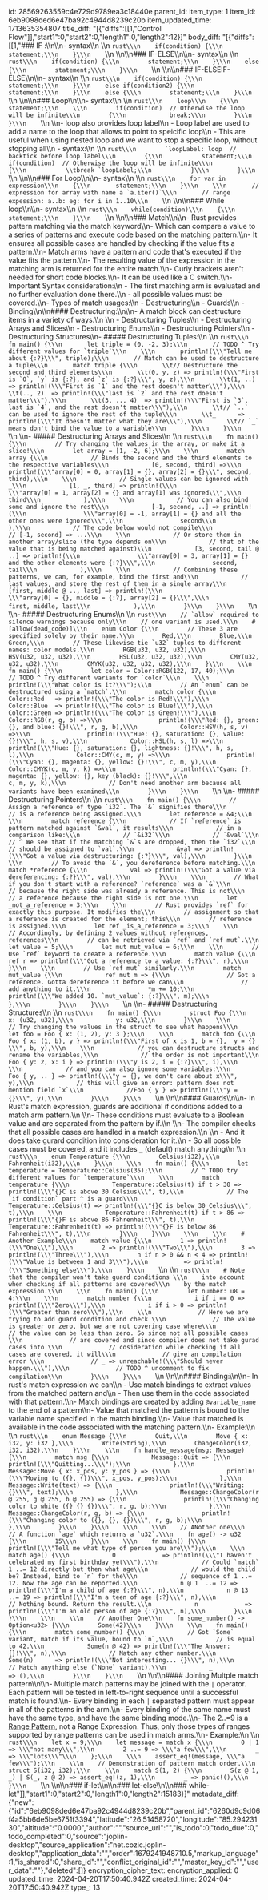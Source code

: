 id: 28569263559c4e729d9789ea3c18440e
parent_id: 
item_type: 1
item_id: 6eb9098ded6e47ba92c4944d8239c20b
item_updated_time: 1713635354807
title_diff: "[{\"diffs\":[[1,\"Control Flow\"]],\"start1\":0,\"start2\":0,\"length1\":0,\"length2\":12}]"
body_diff: "[{\"diffs\":[[1,\"### IF :\\\n\\\n- syntax\\\n    \\\n    ```rust\\\n    if(condition) {\\\n        statement;\\\n    }\\\n    ```\\\n    \\\n\\\n### IF-ELSE\\\n\\\n- syntax\\\n    \\\n    ```rust\\\n    if(condition) {\\\n        statement;\\\n    }\\\n    else {\\\n        statement;\\\n    }\\\n    ```\\\n    \\\n\\\n### IF-ELSEIF-ELSE\\\n\\\n- syntax\\\n    \\\n    ```rust\\\n    if(condition) {\\\n        statement;\\\n    }\\\n    else if(condition2) {\\\n        statement;\\\n    }\\\n    else {\\\n        statement;\\\n    }\\\n    ```\\\n    \\\n\\\n### Loop\\\n\\\n- syntax\\\n    \\\n    ```rust\\\n    loop\\\n    {\\\n        statement;\\\n    \\\n        if(condition)  // Otherwise the loop will be infinite\\\n        {\\\n            break;\\\n        }\\\n    }\\\n    ```\\\n    \\\n- loop also provides loop label\\\n    - Loop label are used to add a name to the loop that allows to point to speicific loop\\\n    - This are useful when using nested loop and we want to stop a specific loop, without stopping all\\\n    - syntax:\\\n        \\\n        ```rust\\\n        `loopLabel: loop  // backtick before loop label\\\n        {\\\n           statement;\\\n           if(condition)  // Otherwise the loop will be infinite\\\n           {\\\n           \\tbreak `loopLabel;\\\n           }\\\n        }\\\n        ```\\\n        \\\n\\\n### For Loop\\\n\\\n- syntax\\\n    \\\n    ```rust\\\n    for var in expression\\\n    {\\\n       statement;\\\n    }\\\n    \\\n       // expression for array with name a `a.iter()`\\\n       // range expession: a..b: eg: for i in 1..10\\\n    ```\\\n    \\\n\\\n### While loop\\\n\\\n- syntax\\\n    \\\n    ```rust\\\n    while(condition)\\\n    {\\\n        statement;\\\n    }\\\n    ```\\\n    \\\n\\\n### Match\\\n\\\n- Rust provides pattern matching via the match keyword\\\n- Which can compare a value to a series of patterns and execute code based on the matching pattern.\\\n- It ensures all possible cases are handled by checking if the value fits a pattern.\\\n- Match arms have a pattern and code that's executed if the value fits the pattern.\\\n- The resulting value of the expression in the matching arm is returned for the entire match.\\\n- Curly brackets aren't needed for short code blocks.\\\n- It can be used like a C switch.\\\n- Important Syntax consideration:\\\n    - The first matching arm is evaluated and no further evaluation done there.\\\n    - all possible values must be covered.\\\n- Types of match usages:\\\n    - Destructuring\\\n    - Guards\\\n    - Binding\\\n\\\n#### Destructuring:\\\n\\\n- A match block can destructure items in a variety of ways.\\\n    \\\n    - Destructuring Tuples\\\n    - Destructuring Arrays and Slices\\\n    - Destructuring Enums\\\n    - Destructuring Pointers\\\n    - Destructuring Structures\\\n- ##### Destructuring Tuples:\\\n    \\\n    ```rust\\\n    fn main() {\\\n       let triple = (0, -2, 3);\\\n       // TODO ^ Try different values for `triple`\\\n    \\\n       println!(\\\"Tell me about {:?}\\\", triple);\\\n       // Match can be used to destructure a tuple\\\n       match triple {\\\n       \\t// Destructure the second and third elements\\\n       \\t(0, y, z) => println!(\\\"First is `0`, `y` is {:?}, and `z` is {:?}\\\", y, z),\\\n       \\t(1, ..)  => println!(\\\"First is `1` and the rest doesn't matter\\\"),\\\n       \\t(.., 2)  => println!(\\\"last is `2` and the rest doesn't matter\\\"),\\\n       \\t(3, .., 4)  => println!(\\\"First is `3`, last is `4`, and the rest doesn't matter\\\"),\\\n       \\t// `..` can be used to ignore the rest of the tuple\\\n       \\t_      => println!(\\\"It doesn't matter what they are\\\"),\\\n       \\t// `_` means don't bind the value to a variable\\\n       }\\\n    }\\\n    ```\\\n    \\\n- ##### Destructuring Arrays and Slices\\\n    \\\n    ```rust\\\n    fn main() {\\\n        // Try changing the values in the array, or make it a slice!\\\n        let array = [1, -2, 6];\\\n    \\\n        match array {\\\n            // Binds the second and the third elements to the respective variables\\\n            [0, second, third] =>\\\n                println!(\\\"array[0] = 0, array[1] = {}, array[2] = {}\\\", second, third),\\\n    \\\n            // Single values can be ignored with _\\\n            [1, _, third] => println!(\\\n                \\\"array[0] = 1, array[2] = {} and array[1] was ignored\\\",\\\n                third\\\n            ),\\\n    \\\n            // You can also bind some and ignore the rest\\\n            [-1, second, ..] => println!(\\\n                \\\"array[0] = -1, array[1] = {} and all the other ones were ignored\\\",\\\n                second\\\n            ),\\\n            // The code below would not compile\\\n            // [-1, second] => ...\\\n    \\\n            // Or store them in another array/slice (the type depends on\\\n            // that of the value that is being matched against)\\\n            [3, second, tail @ ..] => println!(\\\n                \\\"array[0] = 3, array[1] = {} and the other elements were {:?}\\\",\\\n                second, tail\\\n            ),\\\n    \\\n            // Combining these patterns, we can, for example, bind the first and\\\n            // last values, and store the rest of them in a single array\\\n            [first, middle @ .., last] => println!(\\\n                \\\"array[0] = {}, middle = {:?}, array[2] = {}\\\",\\\n                first, middle, last\\\n            ),\\\n        }\\\n    }\\\n    ```\\\n    \\\n- ##### Destructuring Enums\\\n    \\\n    ```rust\\\n    // `allow` required to silence warnings because only\\\n    // one variant is used.\\\n    #[allow(dead_code)]\\\n    enum Color {\\\n        // These 3 are specified solely by their name.\\\n        Red,\\\n        Blue,\\\n        Green,\\\n        // These likewise tie `u32` tuples to different names: color models.\\\n        RGB(u32, u32, u32),\\\n        HSV(u32, u32, u32),\\\n        HSL(u32, u32, u32),\\\n        CMY(u32, u32, u32),\\\n        CMYK(u32, u32, u32, u32),\\\n    }\\\n    \\\n    fn main() {\\\n        let color = Color::RGB(122, 17, 40);\\\n        // TODO ^ Try different variants for `color`\\\n    \\\n        println!(\\\"What color is it?\\\");\\\n        // An `enum` can be destructured using a `match`.\\\n        match color {\\\n            Color::Red   => println!(\\\"The color is Red!\\\"),\\\n            Color::Blue  => println!(\\\"The color is Blue!\\\"),\\\n            Color::Green => println!(\\\"The color is Green!\\\"),\\\n            Color::RGB(r, g, b) =>\\\n                println!(\\\"Red: {}, green: {}, and blue: {}!\\\", r, g, b),\\\n            Color::HSV(h, s, v) =>\\\n                println!(\\\"Hue: {}, saturation: {}, value: {}!\\\", h, s, v),\\\n            Color::HSL(h, s, l) =>\\\n                println!(\\\"Hue: {}, saturation: {}, lightness: {}!\\\", h, s, l),\\\n            Color::CMY(c, m, y) =>\\\n                println!(\\\"Cyan: {}, magenta: {}, yellow: {}!\\\", c, m, y),\\\n            Color::CMYK(c, m, y, k) =>\\\n                println!(\\\"Cyan: {}, magenta: {}, yellow: {}, key (black): {}!\\\",\\\n                    c, m, y, k),\\\n            // Don't need another arm because all variants have been examined\\\n        }\\\n    }\\\n    ```\\\n    \\\n- ##### Destructuring Pointers\\\n    \\\n    ```rust\\\n    fn main() {\\\n        // Assign a reference of type `i32`. The `&` signifies there\\\n        // is a reference being assigned.\\\n        let reference = &4;\\\n    \\\n        match reference {\\\n            // If `reference` is pattern matched against `&val`, it results\\\n            // in a comparison like:\\\n            // `&i32`\\\n            // `&val`\\\n            // ^ We see that if the matching `&`s are dropped, then the `i32`\\\n            // should be assigned to `val`.\\\n            &val => println!(\\\"Got a value via destructuring: {:?}\\\", val),\\\n        }\\\n    \\\n        // To avoid the `&`, you dereference before matching.\\\n        match *reference {\\\n            val => println!(\\\"Got a value via dereferencing: {:?}\\\", val),\\\n        }\\\n    \\\n        // What if you don't start with a reference? `reference` was a `&`\\\n        // because the right side was already a reference. This is not\\\n        // a reference because the right side is not one.\\\n        let _not_a_reference = 3;\\\n    \\\n        // Rust provides `ref` for exactly this purpose. It modifies the\\\n        // assignment so that a reference is created for the element; this\\\n        // reference is assigned.\\\n        let ref _is_a_reference = 3;\\\n    \\\n        // Accordingly, by defining 2 values without references, references\\\n        // can be retrieved via `ref` and `ref mut`.\\\n        let value = 5;\\\n        let mut mut_value = 6;\\\n    \\\n        // Use `ref` keyword to create a reference.\\\n        match value {\\\n            ref r => println!(\\\"Got a reference to a value: {:?}\\\", r),\\\n        }\\\n    \\\n        // Use `ref mut` similarly.\\\n        match mut_value {\\\n            ref mut m => {\\\n                // Got a reference. Gotta dereference it before we can\\\n                // add anything to it.\\\n                *m += 10;\\\n                println!(\\\"We added 10. `mut_value`: {:?}\\\", m);\\\n            },\\\n        }\\\n    }\\\n    ```\\\n    \\\n- ##### Destructuring Structures\\\n    \\\n    ```rust\\\n    fn main() {\\\n        struct Foo {\\\n            x: (u32, u32),\\\n            y: u32,\\\n        }\\\n    \\\n        // Try changing the values in the struct to see what happens\\\n        let foo = Foo { x: (1, 2), y: 3 };\\\n    \\\n        match foo {\\\n            Foo { x: (1, b), y } => println!(\\\"First of x is 1, b = {},  y = {} \\\", b, y),\\\n    \\\n            // you can destructure structs and rename the variables,\\\n            // the order is not important\\\n            Foo { y: 2, x: i } => println!(\\\"y is 2, i = {:?}\\\", i),\\\n    \\\n            // and you can also ignore some variables:\\\n            Foo { y, .. } => println!(\\\"y = {}, we don't care about x\\\", y),\\\n            // this will give an error: pattern does not mention field `x`\\\n            //Foo { y } => println!(\\\"y = {}\\\", y),\\\n        }\\\n    }\\\n    ```\\\n    \\\n\\\n#### Guards\\\n\\\n- In Rust's match expression, guards are additional if conditions added to a match arm pattern.\\\n    \\\n- These conditions must evaluate to a Boolean value and are separated from the pattern by if.\\\n    \\\n- The compiler checks that all possible cases are handled in a match expression.\\\n    \\\n    - And it does take gurard condition into consideration for it.\\\n    - So all possible cases must be covered, and it includes `_` (default) match anything\\\n    \\\n    ```rust\\\n    enum Temperature {\\\n        Celsius(i32),\\\n        Fahrenheit(i32),\\\n    }\\\n    \\\n    fn main() {\\\n        let temperature = Temperature::Celsius(35);\\\n        // ^ TODO try different values for `temperature`\\\n    \\\n        match temperature {\\\n            Temperature::Celsius(t) if t > 30 => println!(\\\"{}C is above 30 Celsius\\\", t),\\\n            // The `if condition` part ^ is a guard\\\n            Temperature::Celsius(t) => println!(\\\"{}C is below 30 Celsius\\\", t),\\\n    \\\n            Temperature::Fahrenheit(t) if t > 86 => println!(\\\"{}F is above 86 Fahrenheit\\\", t),\\\n            Temperature::Fahrenheit(t) => println!(\\\"{}F is below 86 Fahrenheit\\\", t),\\\n        }\\\n    }\\\n    \\\n    \\\n    # Another Example\\\n    match value {\\\n        1 => println!(\\\"One\\\"),\\\n        2 => println!(\\\"Two\\\"),\\\n        3 => println!(\\\"Three\\\"),\\\n        n if n > 0 && n < 4 => println!(\\\"Value is between 1 and 3\\\"),\\\n        _ => println!(\\\"Something else\\\"),\\\n    }\\\n    ```\\\n    \\\n    ```rust\\\n    # Note that the compiler won't take guard conditions \\\n    into account when checking if all patterns are covered\\\n    by the match expression.\\\n    \\\n    fn main() {\\\n        let number: u8 = 4;\\\n    \\\n        match number {\\\n            i if i == 0 => println!(\\\"Zero\\\"),\\\n            i if i > 0 => println!(\\\"Greater than zero\\\"),\\\n    \\\n             // Here we are trying to add guard condition and check \\\n             // The value is greater or zero, but we are not covering case where\\\n             // the value can be less than zero. So since not all possible cases \\\n             // are covered and since compiler does not take gurad cases into \\\n             // cosideration while checking if all cases are covered, it will\\\n             // give an compilation error \\\n             // _ => unreachable!(\\\"Should never happen.\\\"),\\\n             // TODO ^ uncomment to fix compilation\\\n        }\\\n    }\\\n    ```\\\n    \\\n\\\n#### Binding:\\\n\\\n- In rust's match expression we can\\\n    - Use match bindings to extract values from the matched pattern and\\\n    - Then use them in the code associated with that pattern.\\\n- Match bindings are created by adding `@variable_name` to the end of a pattern\\\n- Value that matched the pattern is bound to the variable name specified in the match binding.\\\n- Value that matched is available in the code associated with the matching pattern.\\\n- Example:\\\n    \\\n    ```rust\\\n    enum Message {\\\n        Quit,\\\n        Move { x: i32, y: i32 },\\\n        Write(String),\\\n        ChangeColor(i32, i32, i32),\\\n    }\\\n    \\\n    fn handle_message(msg: Message) {\\\n        match msg {\\\n            Message::Quit => {\\\n                println!(\\\"Quitting...\\\");\\\n            },\\\n            Message::Move { x: x_pos, y: y_pos } => {\\\n                println!(\\\"Moving to ({}, {})\\\", x_pos, y_pos);\\\n            },\\\n            Message::Write(text) => {\\\n                println!(\\\"Writing: {}\\\", text);\\\n            },\\\n            Message::ChangeColor(r @ 255, g @ 255, b @ 255) => {\\\n                println!(\\\"Changing color to white ({} {} {})\\\", r, g, b);\\\n            },\\\n            Message::ChangeColor(r, g, b) => {\\\n                println!(\\\"Changing color to ({}, {}, {})\\\", r, g, b);\\\n            },\\\n        }\\\n    }\\\n    \\\n    \\\n    // ANother one\\\n    // A function `age` which returns a `u32`.\\\n    fn age() -> u32 {\\\n        15\\\n    }\\\n    \\\n    fn main() {\\\n        println!(\\\"Tell me what type of person you are\\\");\\\n    \\\n        match age() {\\\n            0             => println!(\\\"I haven't celebrated my first birthday yet\\\"),\\\n            // Could `match` 1 ..= 12 directly but then what age\\\n            // would the child be? Instead, bind to `n` for the\\\n            // sequence of 1 ..= 12. Now the age can be reported.\\\n            n @ 1  ..= 12 => println!(\\\"I'm a child of age {:?}\\\", n),\\\n            n @ 13 ..= 19 => println!(\\\"I'm a teen of age {:?}\\\", n),\\\n            // Nothing bound. Return the result.\\\n            n             => println!(\\\"I'm an old person of age {:?}\\\", n),\\\n        }\\\n    }\\\n    \\\n    \\\n    // Another One\\\n    fn some_number() -> Option<u32> {\\\n        Some(42)\\\n    }\\\n    \\\n    fn main() {\\\n        match some_number() {\\\n            // Got `Some` variant, match if its value, bound to `n`,\\\n            // is equal to 42.\\\n            Some(n @ 42) => println!(\\\"The Answer: {}!\\\", n),\\\n            // Match any other number.\\\n            Some(n)      => println!(\\\"Not interesting... {}\\\", n),\\\n            // Match anything else (`None` variant).\\\n            _            => (),\\\n        }\\\n    }\\\n    ```\\\n    \\\n\\\n#### Joining Multple match pattern\\\n\\\n- Multiple match patterns may be joined with the `|` operator. Each pattern will be tested in left-to-right sequence until a successful match is found.\\\n- Every binding in each `|` separated pattern must appear in all of the patterns in the arm.\\\n- Every binding of the same name must have the same type, and have the same binding mode.\\\n- The 2..=9 is a [Range Pattern](https://doc.rust-lang.org/reference/patterns.html#range-patterns), not a Range Expression. Thus, only those types of ranges supported by range patterns can be used in match arms.\\\n- Example:\\\n    \\\n    ```rust\\\n    let x = 9;\\\n    let message = match x {\\\n        0 | 1  => \\\"not many\\\",\\\n        2 ..= 9 => \\\"a few\\\",\\\n        _      => \\\"lots\\\"\\\n    };\\\n    \\\n    assert_eq!(message, \\\"a few\\\");\\\n    \\\n    // Demonstration of pattern match order.\\\n    struct S(i32, i32);\\\n    \\\n    match S(1, 2) {\\\n        S(z @ 1, _) | S(_, z @ 2) => assert_eq!(z, 1),\\\n        _ => panic!(),\\\n    }\\\n    ```\\\n    \\\n\\\n### if-let\\\n\\\n### let-else\\\n\\\n### while-let\"]],\"start1\":0,\"start2\":0,\"length1\":0,\"length2\":15183}]"
metadata_diff: {"new":{"id":"6eb9098ded6e47ba92c4944d8239c20b","parent_id":"6260d9c9d06f4a5bb6de5be6751f3394","latitude":"26.51458720","longitude":"85.29423130","altitude":"0.0000","author":"","source_url":"","is_todo":0,"todo_due":0,"todo_completed":0,"source":"joplin-desktop","source_application":"net.cozic.joplin-desktop","application_data":"","order":1679241948710.5,"markup_language":1,"is_shared":0,"share_id":"","conflict_original_id":"","master_key_id":"","user_data":""},"deleted":[]}
encryption_cipher_text: 
encryption_applied: 0
updated_time: 2024-04-20T17:50:40.942Z
created_time: 2024-04-20T17:50:40.942Z
type_: 13